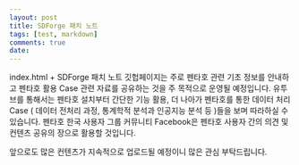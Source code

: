 ```yaml
---
layout: post
title: SDForge 패치 노트
tags: [test, markdown]
comments: true
date:
---
```



index.html + SDForge 패치 노트
깃헙페이지는 주로 펜타호 관련 기초 정보를 안내하고 펜타호 활용 Case 관련 자료를 공유하는 것을 주 목적으로 운영될 예정입니다.
유투브를 통해서는 펜타호 설치부터 간단한 기능 활용, 
더 나아가 펜타호를 통한 데이터 처리 Case ( 데이터 전처리 과정, 통계학적 분석과 인공지능 분석 등 )들을 보며 따라하실 수 있습니다.
펜타호 한국 사용자 그룹 커뮤니티 Facebook은 펜타호 사용자 간의 의견 및 컨텐츠 공유의 장으로 활용할 것입니다.

앞으로도 많은 컨텐츠가 지속적으로 업로드될 예정이니 많은 관심 부탁드립니다.
